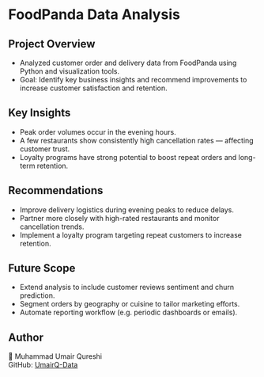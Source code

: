 # FoodPanda Data Analysis

## Project Overview  
- Analyzed customer order and delivery data from FoodPanda using Python and visualization tools.  
- Goal: Identify key business insights and recommend improvements to increase customer satisfaction and retention.

## Key Insights  
- Peak order volumes occur in the evening hours.  
- A few restaurants show consistently high cancellation rates — affecting customer trust.  
- Loyalty programs have strong potential to boost repeat orders and long-term retention.

## Recommendations  
- Improve delivery logistics during evening peaks to reduce delays.  
- Partner more closely with high-rated restaurants and monitor cancellation trends.  
- Implement a loyalty program targeting repeat customers to increase retention.  

## Future Scope  
- Extend analysis to include customer reviews sentiment and churn prediction.  
- Segment orders by geography or cuisine to tailor marketing efforts.  
- Automate reporting workflow (e.g. periodic dashboards or emails).

## Author  
👤 Muhammad Umair Qureshi  
GitHub: [UmairQ-Data](https://github.com/UmairQ-Data)  
